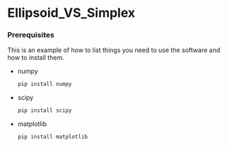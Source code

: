 ﻿# Ellipsoid_VS_Simplex
### Prerequisites

This is an example of how to list things you need to use the software and how to install them.
* numpy
  ```sh
  pip install numpy
  ```
* scipy
  ```sh
  pip install scipy
  ```
* matplotlib
  ```sh
  pip install matplotlib
  ```
